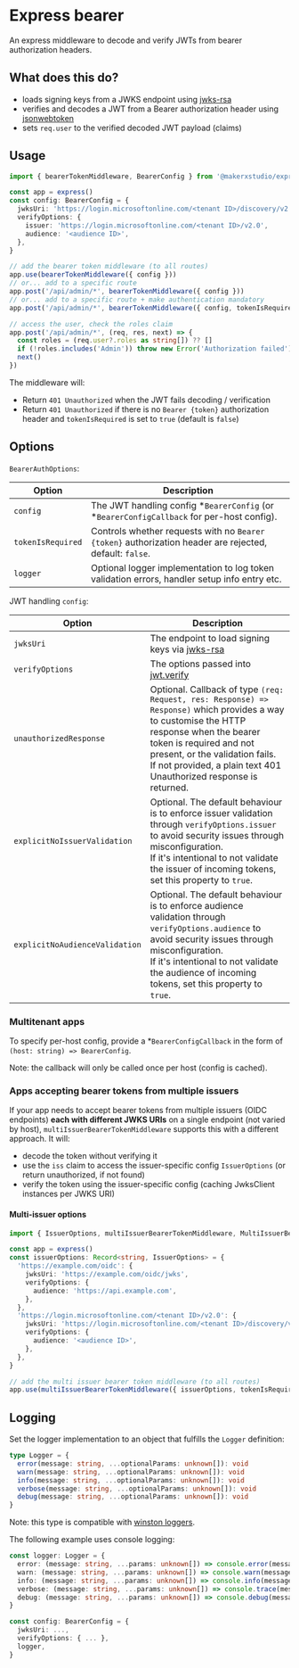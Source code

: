 # Express bearer

An express middleware to decode and verify JWTs from bearer authorization headers.

## What does this do?

- loads signing keys from a JWKS endpoint using [jwks-rsa](https://github.com/auth0/node-jwks-rsa#readme)
- verifies and decodes a JWT from a Bearer authorization header using [jsonwebtoken](https://github.com/auth0/node-jsonwebtoken#jwtverifytoken-secretorpublickey-options-callback)
- sets `req.user` to the verified decoded JWT payload (claims)

## Usage

```ts
import { bearerTokenMiddleware, BearerConfig } from '@makerxstudio/express-bearer'

const app = express()
const config: BearerConfig = {
  jwksUri: 'https://login.microsoftonline.com/<tenant ID>/discovery/v2.0/keys',
  verifyOptions: {
    issuer: 'https://login.microsoftonline.com/<tenant ID>/v2.0',
    audience: '<audience ID>',
  },
}

// add the bearer token middleware (to all routes)
app.use(bearerTokenMiddleware({ config }))
// or... add to a specific route
app.post('/api/admin/*', bearerTokenMiddleware({ config }))
// or... add to a specific route + make authentication mandatory
app.post('/api/admin/*', bearerTokenMiddleware({ config, tokenIsRequired: true }))

// access the user, check the roles claim
app.post('/api/admin/*', (req, res, next) => {
  const roles = (req.user?.roles as string[]) ?? []
  if (!roles.includes('Admin')) throw new Error('Authorization failed')
  next()
})
```

The middleware will:

- Return `401 Unauthorized` when the JWT fails decoding / verification
- Return `401 Unauthorized` if there is no `Bearer {token}` authorization header and `tokenIsRequired` is set to `true` (default is `false`)

## Options

`BearerAuthOptions`:

| Option            | Description                                                                                             |
| ----------------- | ------------------------------------------------------------------------------------------------------- |
| `config`          | The JWT handling config \*`BearerConfig` (or \*`BearerConfigCallback` for per-host config).             |
| `tokenIsRequired` | Controls whether requests with no `Bearer {token}` authorization header are rejected, default: `false`. |
| `logger`          | Optional logger implementation to log token validation errors, handler setup info entry etc.            |

JWT handling `config`:

| Option                         | Description                                                                                                                                                                                                                                                                     |
| ------------------------------ | ------------------------------------------------------------------------------------------------------------------------------------------------------------------------------------------------------------------------------------------------------------------------------- |
| `jwksUri`                      | The endpoint to load signing keys via [jwks-rsa](https://github.com/auth0/node-jwks-rsa#readme)                                                                                                                                                                                 |
| `verifyOptions`                | The options passed into [jwt.verify](https://github.com/auth0/node-jsonwebtoken#jwtverifytoken-secretorpublickey-options-callback)                                                                                                                                              |
| `unauthorizedResponse`         | Optional. Callback of type `(req: Request, res: Response) => Response)` which provides a way to customise the HTTP response when the bearer token is required and not present, or the validation fails.<br>If not provided, a plain text 401 Unauthorized response is returned. |
| `explicitNoIssuerValidation`   | Optional. The default behaviour is to enforce issuer validation through `verifyOptions.issuer` to avoid security issues through misconfiguration.<br>If it's intentional to not validate the issuer of incoming tokens, set this property to `true`.                            |
| `explicitNoAudienceValidation` | Optional. The default behaviour is to enforce audience validation through `verifyOptions.audience` to avoid security issues through misconfiguration.<br>If it's intentional to not validate the audience of incoming tokens, set this property to `true`.                      |

### Multitenant apps

To specify per-host config, provide a \*`BearerConfigCallback` in the form of `(host: string) => BearerConfig`.

Note: the callback will only be called once per host (config is cached).

### Apps accepting bearer tokens from multiple issuers

If your app needs to accept bearer tokens from multiple issuers (OIDC endpoints) **each with different JWKS URIs** on a single endpoint (not varied by host), `multiIssuerBearerTokenMiddleware` supports this with a different approach. It will:

- decode the token without verifying it
- use the `iss` claim to access the issuer-specific config `IssuerOptions` (or return unauthorized, if not found)
- verify the token using the issuer-specific config (caching JwksClient instances per JWKS URI)

#### Multi-issuer options

```ts
import { IssuerOptions, multiIssuerBearerTokenMiddleware, MultiIssuerBearerAuthOptions } from '@makerxstudio/express-bearer'

const app = express()
const issuerOptions: Record<string, IssuerOptions> = {
  'https://example.com/oidc': {
    jwksUri: 'https://example.com/oidc/jwks',
    verifyOptions: {
      audience: 'https://api.example.com',
    },
  },
  'https://login.microsoftonline.com/<tenant ID>/v2.0': {
    jwksUri: 'https://login.microsoftonline.com/<tenant ID>/discovery/v2.0/keys',
    verifyOptions: {
      audience: '<audience ID>',
    },
  },
}

// add the multi issuer bearer token middleware (to all routes)
app.use(multiIssuerBearerTokenMiddleware({ issuerOptions, tokenIsRequired: true }))
```

## Logging

Set the logger implementation to an object that fulfills the `Logger` definition:

```ts
type Logger = {
  error(message: string, ...optionalParams: unknown[]): void
  warn(message: string, ...optionalParams: unknown[]): void
  info(message: string, ...optionalParams: unknown[]): void
  verbose(message: string, ...optionalParams: unknown[]): void
  debug(message: string, ...optionalParams: unknown[]): void
}
```

Note: this type is compatible with [winston loggers](https://github.com/winstonjs/winston).

The following example uses console logging:

```ts
const logger: Logger = {
  error: (message: string, ...params: unknown[]) => console.error(message, ...params),
  warn: (message: string, ...params: unknown[]) => console.warn(message, ...params),
  info: (message: string, ...params: unknown[]) => console.info(message, ...params),
  verbose: (message: string, ...params: unknown[]) => console.trace(message, ...params),
  debug: (message: string, ...params: unknown[]) => console.debug(message, ...params),
}

const config: BearerConfig = {
  jwksUri: ...,
  verifyOptions: { ... },
  logger,
}
```

